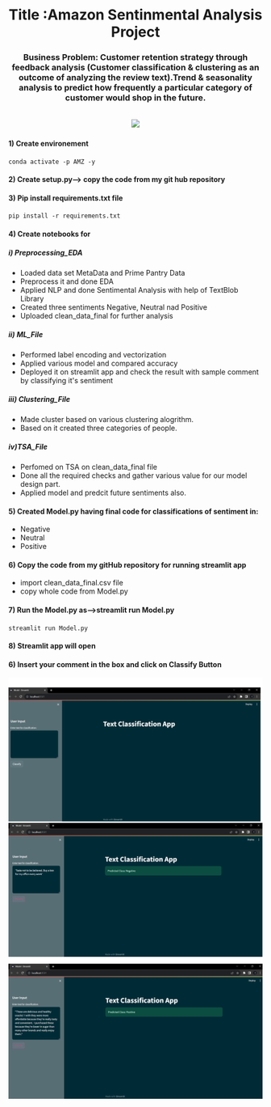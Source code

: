 <h1 align="center">Title :Amazon Sentinmental Analysis Project</h1>

<div align= "center">
    <h3>Business Problem: Customer retention strategy through feedback analysis (Customer classification & clustering as an outcome of analyzing the review text).Trend & seasonality analysis to predict how frequently a particular category of customer would shop in the future.
</h3><br>
    <img src=https://github.com/Singhyash9009/Capstone_Amazon_Project/blob/main/sentiment-blocks-aws-850.jpg >
</div>


#### 1) Create environement
```
conda activate -p AMZ -y
```
#### 2) Create setup.py--> copy the code from my git hub repository
#### 3) Pip install requirements.txt file
```
pip install -r requirements.txt

```
#### 4) Create notebooks for 
##### i) Preprocessing_EDA
* Loaded data set MetaData and Prime Pantry Data
* Preprocess it and done EDA
* Applied NLP and done Sentimental Analysis with help of TextBlob Library
* Created three sentiments Negative, Neutral nad Positive
* Uploaded clean_data_final for further analysis
  
##### ii) ML_File
* Performed label encoding and vectorization
* Applied various model and compared accuracy
* Deployed it on streamlit app and check the result with sample comment by classifying it's sentiment
##### iii) Clustering_File
* Made cluster based on various clustering alogrithm.
* Based on it created three categories of people.
##### iv)TSA_File
* Perfomed on TSA on clean_data_final file
* Done all the required checks and gather various value for our model design part.
* Applied model and predcit future sentiments also.

#### 5) Created Model.py having final code for classifications of sentiment in:
* Negative
* Neutral
* Positive
#### 6) Copy the code from my gitHub repository for running streamlit app
* import clean_data_final.csv file
* copy whole code from Model.py

#### 7) Run the Model.py as-->streamlit run Model.py
```
streamlit run Model.py
```
#### 8) Streamlit app will open
#### 6) Insert your comment in the box and click on Classify Button
![Alt text](image.png)
![Alt text](image-1.png)
![Alt text](image-2.png)


